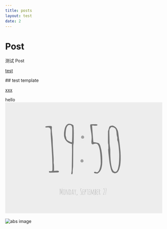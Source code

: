 ```yaml
---
title: posts
layout: test
date: 2
---
```


# Post

测试 Post

[test](./test.md)

<v-test>
## test template
</v-test>

[xxx][hello]

<!-- more -->

hello
![test image](./test.jpg)

![abs image](https://test.jpg)

[hello]: http://baidu.com
